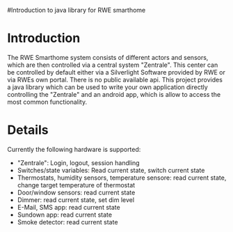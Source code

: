#Introduction to java library for RWE smarthome

# Introduction #

The RWE Smarthome system consists of different actors and sensors, which are then controlled via a central system "Zentrale". This center can be controlled by default either via a Silverlight Software provided by RWE or via RWEs own portal. There is no public available api. This project provides a java library which can be used to write your own application directly controlling the "Zentrale" and an android app, which is allow to access the most common functionality.


# Details #

Currently the following hardware is supported:
  * "Zentrale": Login, logout, session handling
  * Switches/state variables: Read current state, switch current state
  * Thermostats, humidity sensors, temperature sensore: read current state, change target temperature of thermostat
  * Door/window sensors: read current state
  * Dimmer: read current state, set dim level
  * E-Mail, SMS app: read current state
  * Sundown app: read current state
  * Smoke detector: read current state